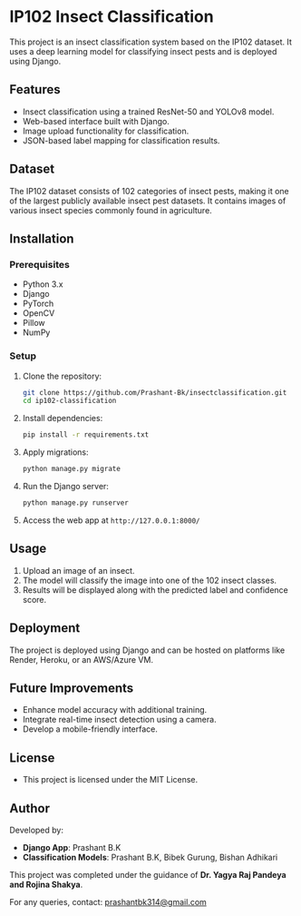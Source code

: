 # IP102 Insect Classification

This project is an insect classification system based on the IP102 dataset. It uses a deep learning model for classifying insect pests and is deployed using Django.

## Features

- Insect classification using a trained ResNet-50 and YOLOv8 model.
- Web-based interface built with Django.
- Image upload functionality for classification.
- JSON-based label mapping for classification results.

## Dataset

The IP102 dataset consists of 102 categories of insect pests, making it one of the largest publicly available insect pest datasets. It contains images of various insect species commonly found in agriculture.

## Installation

### Prerequisites

- Python 3.x
- Django
- PyTorch
- OpenCV
- Pillow
- NumPy

### Setup

1. Clone the repository:
   ```bash
   git clone https://github.com/Prashant-Bk/insectclassification.git
   cd ip102-classification
   ```
2. Install dependencies:
   ```bash
   pip install -r requirements.txt
   ```
3. Apply migrations:
   ```bash
   python manage.py migrate
   ```
4. Run the Django server:
   ```bash
   python manage.py runserver
   ```
5. Access the web app at `http://127.0.0.1:8000/`

## Usage

1. Upload an image of an insect.
2. The model will classify the image into one of the 102 insect classes.
3. Results will be displayed along with the predicted label and confidence score.

## Deployment

The project is deployed using Django and can be hosted on platforms like Render, Heroku, or an AWS/Azure VM.

## Future Improvements

- Enhance model accuracy with additional training.
- Integrate real-time insect detection using a camera.
- Develop a mobile-friendly interface.

## License

- This project is licensed under the MIT License.

## Author

Developed by:

- **Django App**: Prashant B.K
- **Classification Models**: Prashant B.K, Bibek Gurung, Bishan Adhikari

This project was completed under the guidance of **Dr. Yagya Raj Pandeya and Rojina Shakya**.

For any queries, contact: prashantbk314@gmail.com
